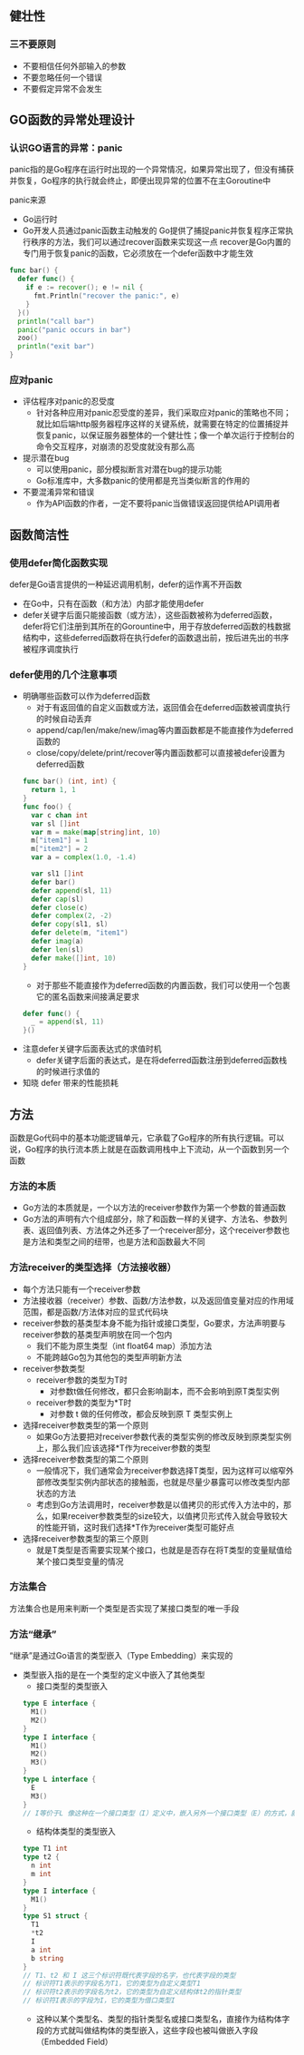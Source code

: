## 健壮性
### 三不要原则
- 不要相信任何外部输入的参数
- 不要忽略任何一个错误
- 不要假定异常不会发生

## GO函数的异常处理设计
### 认识GO语言的异常：panic
panic指的是Go程序在运行时出现的一个异常情况，如果异常出现了，但没有捕获并恢复，Go程序的执行就会终止，即便出现异常的位置不在主Goroutine中

panic来源
- Go运行时
- Go开发人员通过panic函数主动触发的
Go提供了捕捉panic并恢复程序正常执行秩序的方法，我们可以通过recover函数来实现这一点
recover是Go内置的专门用于恢复panic的函数，它必须放在一个defer函数中才能生效
```go
func bar() {
  defer func() {
    if e := recover(); e != nil {
      fmt.Println("recover the panic:", e)
    }
  }()
  println("call bar")
  panic("panic occurs in bar")
  zoo()
  println("exit bar")
}
```
### 应对panic
- 评估程序对panic的忍受度
  - 针对各种应用对panic忍受度的差异，我们采取应对panic的策略也不同；就比如后端http服务器程序这样的关键系统，就需要在特定的位置捕捉并恢复panic，以保证服务器整体的一个健壮性；像一个单次运行于控制台的命令交互程序，对崩溃的忍受度就没有那么高
- 提示潜在bug
  - 可以使用panic，部分模拟断言对潜在bug的提示功能
  - Go标准库中，大多数panic的使用都是充当类似断言的作用的
- 不要混淆异常和错误
  - 作为API函数的作者，一定不要将panic当做错误返回提供给API调用者

## 函数简洁性
### 使用defer简化函数实现
defer是Go语言提供的一种延迟调用机制，defer的运作离不开函数
- 在Go中，只有在函数（和方法）内部才能使用defer
- defer关键字后面只能接函数（或方法），这些函数被称为deferred函数，defer将它们注册到其所在的Gorountine中，用于存放deferred函数的栈数据结构中，这些deferred函数将在执行defer的函数退出前，按后进先出的书序被程序调度执行

### defer使用的几个注意事项
- 明确哪些函数可以作为deferred函数
  - 对于有返回值的自定义函数或方法，返回值会在deferred函数被调度执行的时候自动丢弃
  - append/cap/len/make/new/imag等内置函数都是不能直接作为deferred函数的
  - close/copy/delete/print/recover等内置函数都可以直接被defer设置为deferred函数
  ```go
  func bar() (int, int) {
    return 1, 1
  }
  func foo() {
    var c chan int
    var sl []int
    var m = make(map[string]int, 10)
    m["item1"] = 1
    m["item2"] = 2
    var a = complex(1.0, -1.4)

    var sl1 []int
    defer bar()
    defer append(sl, 11)
    defer cap(sl)
    defer close(c)
    defer complex(2, -2)
    defer copy(sl1, sl)
    defer delete(m, "item1")
    defer imag(a)
    defer len(sl)
    defer make([]int, 10)
  }
  ```
  - 对于那些不能直接作为deferred函数的内置函数，我们可以使用一个包裹它的匿名函数来间接满足要求
  ```go
  defer func() {
    _ = append(sl, 11)
  }()
  ```
- 注意defer关键字后面表达式的求值时机
  - defer关键字后面的表达式，是在将deferred函数注册到deferred函数栈的时候进行求值的
- 知晓 defer 带来的性能损耗

## 方法
函数是Go代码中的基本功能逻辑单元，它承载了Go程序的所有执行逻辑。可以说，Go程序的执行流本质上就是在函数调用栈中上下流动，从一个函数到另一个函数

### 方法的本质
- Go方法的本质就是，一个以方法的receiver参数作为第一个参数的普通函数
- Go方法的声明有六个组成部分，除了和函数一样的关键字、方法名、参数列表、返回值列表、方法体之外还多了一个receiver部分，这个receiver参数也是方法和类型之间的纽带，也是方法和函数最大不同
### 方法receiver的类型选择（方法接收器）
- 每个方法只能有一个receiver参数
- 方法接收器（receiver）参数、函数/方法参数，以及返回值变量对应的作用域范围，都是函数/方法体对应的显式代码块
- receiver参数的基类型本身不能为指针或接口类型，Go要求，方法声明要与receiver参数的基类型声明放在同一个包内
  - 我们不能为原生类型（int float64 map）添加方法
  - 不能跨越Go包为其他包的类型声明新方法
- receiver参数类型
  - receiver参数的类型为T时
    - 对参数t做任何修改，都只会影响副本，而不会影响到原T类型实例
  - receiver参数的类型为*T时
    - 对参数 t 做的任何修改，都会反映到原 T 类型实例上
- 选择receiver参数类型的第一个原则
  - 如果Go方法要把对receiver参数代表的类型实例的修改反映到原类型实例上，那么我们应该选择*T作为receiver参数的类型
- 选择receiver参数类型的第二个原则
  - 一般情况下，我们通常会为receiver参数选择T类型，因为这样可以缩窄外部修改类型实例内部状态的接触面，也就是尽量少暴露可以修改类型内部状态的方法
  -  考虑到Go方法调用时，receiver参数是以值拷贝的形式传入方法中的，那么，如果receiver参数类型的size较大，以值拷贝形式传入就会导致较大的性能开销，这时我们选择*T作为receiver类型可能好点
- 选择receiver参数类型的第三个原则
  - 就是T类型是否需要实现某个接口，也就是是否存在将T类型的变量赋值给某个接口类型变量的情况
### 方法集合
方法集合也是用来判断一个类型是否实现了某接口类型的唯一手段
### 方法“继承”
“继承”是通过Go语言的类型嵌入（Type Embedding）来实现的
- 类型嵌入指的是在一个类型的定义中嵌入了其他类型
  - 接口类型的类型嵌入
  ```go
  type E interface {
    M1()
    M2()
  }
  type I interface {
    M1()
    M2()
    M3()
  }
  type L interface { 
    E
    M3()
  }
  // I等价于L 像这种在一个接口类型（I）定义中，嵌入另外一个接口类型（E）的方式，就是我们说的接口类型的类型嵌入
  ```
  - 结构体类型的类型嵌入
  ```go
  type T1 int
  type t2 {
    n int
    m int
  }
  type I interface {
    M1()
  }
  type S1 struct {
    T1
    *t2
    I
    a int
    b string
  }
  // T1、t2 和 I 这三个标识符既代表字段的名字，也代表字段的类型
  // 标识符T1表示的字段名为T1，它的类型为自定义类型T1
  // 标识符t2表示的字段名为t2，它的类型为自定义结构体t2的指针类型
  // 标识符I表示的字段为I，它的类型为借口类型I
  ```
    - 这种以某个类型名、类型的指针类型名或接口类型名，直接作为结构体字段的方式就叫做结构体的类型嵌入，这些字段也被叫做嵌入字段（Embedded Field）